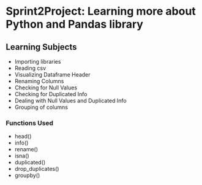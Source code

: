 # Sprint2Project: Learning more about Python and Pandas library

## Learning Subjects

- Importing libraries
- Reading csv
- Visualizing Dataframe Header
- Renaming Columns
- Checking for Null Values
- Checking for Duplicated Info
- Dealing with Null Values and Duplicated Info
- Grouping of columns

### Functions Used

- head()
- info()
- rename()
- isna()
- duplicated()
- drop_duplicates()
- groupby()

